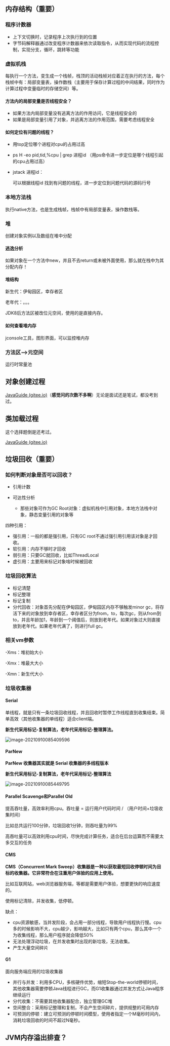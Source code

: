 ## 内存结构（重要）

### 程序计数器

- 上下文切换时，记录程序上次执行到的位置
- 字节码解释器通过改变程序计数器来依次读取指令，从而实现代码的流程控制，实现分支，循环，跳转等功能

### 虚拟机栈

每执行一个方法，变生成一个栈帧，栈顶的活动栈帧对应着正在执行的方法，每个栈帧中有：局部变量表，操作数栈（主要用于保存计算过程的中间结果，同时作为计算过程中变量临时的存储空间）等。



#### **方法内的局部变量是否线程安全？**

- 如果方法内局部变量没有逃离方法的作用访问，它是线程安全的
- 如果是局部变量引用了对象，并逃离方法的作用范围，需要考虑线程安全



#### 如何定位有问题的线程？

- 用top定位哪个进程对cpu的占用过高

- ps H -eo pid,tid,%cpu | grep 进程id （用ps命令进一步定位是哪个线程引起的cpu占用过高）

- jstack 进程id：

  可以根据线程id 找到有问题的线程，进一步定位到问题代码的源码行号



### 本地方法栈

执行native方法，也是生成栈帧，栈帧中有局部变量表，操作数栈等。

### 堆

创建对象实例以及数组在堆中分配



#### 逃逸分析

如果对象在一个方法中new，并且不去return或未被外面使用，那么就在栈中为其分配内存！



#### 堆结构

新生代：伊甸园区，幸存者区

老年代：。。。

JDK8后方法区被改位元空间，使用的是直接内存。



#### 如何查看堆内存

jconsole工具，图形界面，可以监控堆内存



### 方法区-->元空间

运行时常量池



## 对象创建过程

[JavaGuide (gitee.io)](https://snailclimb.gitee.io/javaguide/#/docs/java/jvm/Java内存区域?id=_31-对象的创建)（**感觉问的次数不多啊**）无论是面试还是笔试，都没考到过。

## 类加载过程

这个选择题倒是还考过。

[JavaGuide (gitee.io)](https://snailclimb.gitee.io/javaguide/#/docs/java/jvm/类加载过程?id=类的生命周期)





## 垃圾回收（重要）

### 如何判断对象是否可以回收？

- 引用计数

- 可达性分析

  - 那些对象可作为GC Root对象：虚拟机栈中引用对象，本地方法栈中对象，静态变量引用的对象等

四种引用：

- 强引用：一般的都是强引用，只有GC root不通过强引用引用该对象是才回收。
- 软引用：内存不够时才回收
- 弱引用：只要GC就回收，比如ThreadLocal
- 虚引用：主要用来标记对象啥时候被回收

### 垃圾回收算法

- 标记清楚
- 标记整理
- 标记复制
- 分代回收：对象首先分配在伊甸园区，伊甸园区内存不够触发minor gc，将存活下来的对象放到幸存者区，幸存者区分为from，to，每次gc，则从from到to，并且年龄加1，年龄到一个阈值后，则放到老年代。如果对象过大则直接放到老年代。如果老年代满了，则进行full gc。

### 相关vm参数

-Xms：堆初始大小

-Xmx：堆最大大小

-Xmn：新生代大小

### 垃圾收集器

#### Serial

单线程，就是只有一条垃圾回收线程，并且回收时暂停工作线程直到收集结束。简单高效（其他收集器的单线程）适合client端。

**新生代采用标记-复制算法，老年代采用标记-整理算法。**

![image-20210910085409596](https://gitee.com/keke518/MarkDownPicture/raw/master/img/20210910085416.png)

#### ParNew

**ParNew 收集器其实就是 Serial 收集器的多线程版本**

**新生代采用标记-复制算法，老年代采用标记-整理算法**

![image-20210910085449795](https://gitee.com/keke518/MarkDownPicture/raw/master/img/20210910085449.png)



#### **Parallel Scavenge**和**Parallel Old**

提高吞吐量，高效率利用cpu。吞吐量 = 运行用户代码时间 / （用户时间+垃圾收集时间）

比如总共运行100分钟，垃圾回收1分钟，则吞吐量为99%

高吞吐量可以高效利用cpu时间，尽快完成计算任务，适合在后台运算而不需要太多交互的任务



#### CMS

**CMS（Concurrent Mark Sweep）收集器是一种以获取最短回收停顿时间为目标的收集器。它非常符合在注重用户体验的应用上使用。**

比如互联网站，web浏览器服务端，等都是需要用户体验，想要更快的响应速度的。

使用标记清除，并发收集，低停顿。

缺点：

- cpu资源敏感，当并发阶段，会占用一部分线程，导致用户线程执行慢。cpu多的时候影响不大，cpu越少，影响越大，比如只有两个cpu，那么其中一个为收集线程，那么用户程序就会降低50%
- 无法处理浮动垃圾，在并发收集时出现的新垃圾，无法收集。
- 产生大量空间碎片

#### G1

面向服务端应用的垃圾收集器

- 并行与并发：利用多CPU，多核硬件优势，缩短Stop-the-world停顿时间，其他收集器需要停顿Java线程进行GC，而G1收集器通过并发方式让Java程序继续运行
- 分代收集：不需要其他收集器配合，独立管理GC堆
- 空间整合：采用标记整理和复制，不会产生空间碎片，提供规整的可用内存
- 可预测的停顿：建立可预测的停顿时间模型，使用者指定一个M毫秒时间内，消耗垃圾回收的时间不超过N毫秒。





## JVM内存溢出排查？

